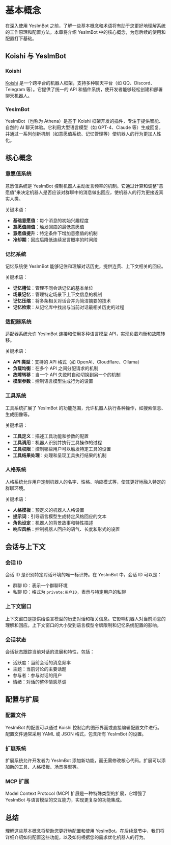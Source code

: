 # 基本概念

在深入使用 YesImBot 之前，了解一些基本概念和术语将有助于您更好地理解系统的工作原理和配置方法。本章将介绍 YesImBot 中的核心概念，为您后续的使用和配置打下基础。

## Koishi 与 YesImBot

### Koishi

[Koishi](https://koishi.chat/) 是一个跨平台的机器人框架，支持多种聊天平台（如 QQ、Discord、Telegram 等）。它提供了统一的 API 和插件系统，使开发者能够轻松创建和部署聊天机器人。

### YesImBot

YesImBot（也称为 Athena）是基于 Koishi 框架开发的插件，专注于提供智能、自然的 AI 聊天体验。它利用大型语言模型（如 GPT-4、Claude 等）生成回复，并通过一系列创新机制（如意愿值系统、记忆管理等）使机器人的行为更加人性化。

## 核心概念

### 意愿值系统

意愿值系统是 YesImBot 控制机器人主动发言频率的机制。它通过计算和调整"意愿值"来决定机器人是否应该对群聊中的消息做出回应，使机器人的行为更接近真实人类。

关键术语：
- **基础意愿值**：每个消息的初始兴趣程度
- **意愿值阈值**：触发回应的最低意愿值
- **意愿值提升**：特定条件下增加意愿值的机制
- **冷却期**：回应后降低连续发言概率的时间段

### 记忆系统

记忆系统使 YesImBot 能够记住和理解对话历史，提供连贯、上下文相关的回应。

关键术语：
- **记忆槽位**：管理不同会话记忆的基本单位
- **场景记忆**：管理特定场景下上下文信息的机制
- **记忆压缩**：将多条相关对话合并为简洁摘要的技术
- **记忆检索**：从记忆库中找出与当前对话最相关历史的过程

### 适配器系统

适配器系统允许 YesImBot 连接和使用多种语言模型 API，实现负载均衡和故障转移。

关键术语：
- **API 类型**：支持的 API 格式（如 OpenAI、Cloudflare、Ollama）
- **负载均衡**：在多个 API 之间分配请求的机制
- **故障转移**：当一个 API 失败时自动切换到另一个的机制
- **模型参数**：控制语言模型生成行为的设置

### 工具系统

工具系统扩展了 YesImBot 的功能范围，允许机器人执行各种操作，如搜索信息、生成图像等。

关键术语：
- **工具定义**：描述工具功能和参数的配置
- **工具调用**：机器人识别并执行工具操作的过程
- **工具权限**：控制哪些用户可以触发特定工具的设置
- **工具结果处理**：处理和呈现工具执行结果的机制

### 人格系统

人格系统允许用户定制机器人的名字、性格、响应模式等，使其更好地融入特定的群聊环境。

关键术语：
- **人格模板**：预定义的机器人人格设置
- **提示词**：引导语言模型生成特定风格回应的文本
- **角色设定**：机器人的背景故事和特性描述
- **响应风格**：控制机器人回应的语气、长度和形式的设置

## 会话与上下文

### 会话 ID

会话 ID 是识别特定对话环境的唯一标识符。在 YesImBot 中，会话 ID 可以是：
- 群聊 ID：表示一个群聊环境
- 私聊 ID：格式为 `private:用户ID`，表示与特定用户的私聊

### 上下文窗口

上下文窗口是提供给语言模型的历史对话和相关信息。它影响机器人对当前消息的理解和回应。上下文窗口的大小受到语言模型令牌限制和记忆系统配置的影响。

### 会话状态

会话状态跟踪当前对话的进展和特性，包括：
- 活跃度：当前会话的消息频率
- 主题：当前讨论的主要话题
- 参与者：参与对话的用户
- 情绪：对话的整体情感基调

## 配置与扩展

### 配置文件

YesImBot 的配置可以通过 Koishi 控制台的图形界面或直接编辑配置文件进行。配置文件通常采用 YAML 或 JSON 格式，包含所有 YesImBot 的设置。

### 扩展系统

扩展系统允许开发者为 YesImBot 添加新功能，而无需修改核心代码。扩展可以添加新的工具、人格模板、场景类型等。

### MCP 扩展

Model Context Protocol (MCP) 扩展是一种特殊类型的扩展，它增强了 YesImBot 与语言模型的交互能力，实现更复杂的功能集成。

## 总结

理解这些基本概念将帮助您更好地配置和使用 YesImBot。在后续章节中，我们将详细介绍如何配置这些功能，以及如何根据您的需求优化机器人的行为。
